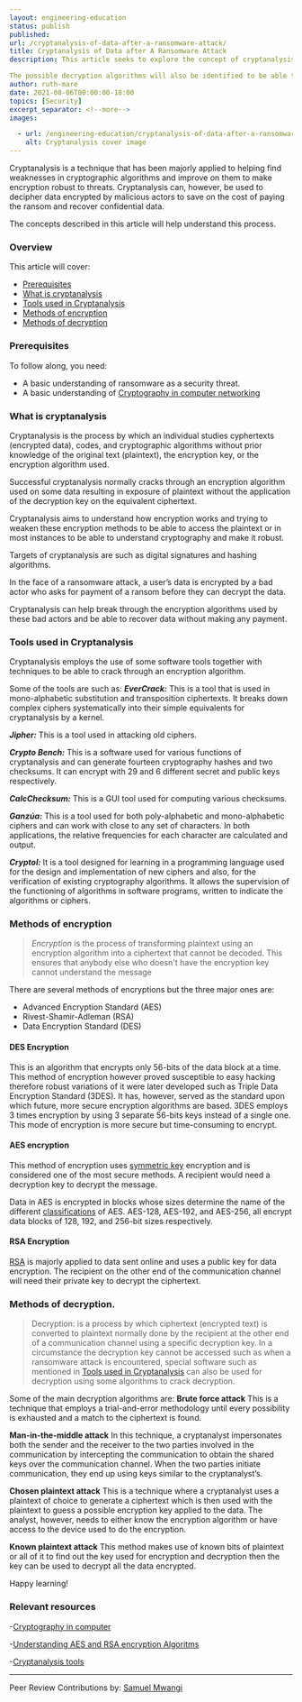 ```yaml
---
layout: engineering-education
status: publish
published:
url: /cryptanalysis-of-data-after-a-ransomware-attack/
title: Cryptanalysis of Data after A Ransomware Attack
description: This article seeks to explore the concept of cryptanalysis in light of data encrypted by a malicious actor seeking ransom to decrypt the data. The process of cryptanalysis will be clearly outlined, highlighting the various ethical ways to do the same putting into consideration the possible cryptographic algorithm that may have been employed in encrypting the data.

The possible decryption algorithms will also be identified to be able to help the reader know their possible go-to option when they fall prey to a ransomware attack.
author: ruth-mare
date: 2021-08-06T00:00:00-18:00
topics: [Security]
excerpt_separator: <!--more-->
images:

  - url: /engineering-education/cryptanalysis-of-data-after-a-ransomware-attack/hero.jpg
    alt: Cryptanalysis cover image 
---
```

Cryptanalysis is a technique that has been majorly applied to helping find weaknesses in cryptographic algorithms and improve on them to make encryption robust to threats. Cryptanalysis can, however, be used to decipher data encrypted by malicious actors to save on the cost of paying the ransom and recover confidential data.
<!--more-->
The concepts described in this article will help understand this process.

### Overview
This article will cover:
- [Prerequisites](#prerequisites)
- [What is cryptanalysis](#what-is-cryptanalysis)
- [Tools used in Cryptanalysis](#tools-used-in-cryptanalysis)
- [Methods of encryption](#methods-of-encryption)
- [Methods of decryption](#methods-of-decryption)

### Prerequisites
To follow along, you need:
- A basic understanding of ransomware as a security threat.
- A basic understanding of [Cryptography in computer networking](https://www.section.io/engineering-education/cryptography-in-computer-networking/)

### What is cryptanalysis
Cryptanalysis is the process by which an individual studies cyphertexts (encrypted data), codes, and cryptographic algorithms without prior knowledge of the original text (plaintext), the encryption key, or the encryption algorithm used.

Successful cryptanalysis normally cracks through an encryption algorithm used on some data resulting in exposure of plaintext without the application of the decryption key on the equivalent ciphertext.

Cryptanalysis aims to understand how encryption works and trying to weaken these encryption methods to be able to access the plaintext or in most instances to be able to understand cryptography and make it robust.

Targets of cryptanalysis are such as digital signatures and hashing algorithms.

In the face of a ransomware attack, a user’s data is encrypted by a bad actor who asks for payment of a ransom before they can decrypt the data.

Cryptanalysis can help break through the encryption algorithms used by these bad actors and be able to recover data without making any payment.

### Tools used in Cryptanalysis
Cryptanalysis employs the use of some software tools together with techniques to be able to crack through an encryption algorithm.

Some of the tools are such as:
***EverCrack:*** This is a tool that is used in mono-alphabetic substitution and transposition ciphertexts. It breaks down complex ciphers systematically into their simple equivalents for cryptanalysis by a kernel.

***Jipher:*** This is a tool used in attacking old ciphers.

***Crypto Bench:*** This is a software used for various functions of cryptanalysis and can generate fourteen cryptography hashes and two checksums. It can encrypt with 29 and 6 different secret and public keys respectively.

***CalcChecksum:*** This is a GUI tool used for computing various checksums.

***Ganzúa:*** This is a tool used for both poly-alphabetic and mono-alphabetic ciphers and can work with close to any set of characters. In both applications, the relative frequencies for each character are calculated and output.

***Cryptol:*** It is a tool designed for learning in a programming language used for the design and implementation of new ciphers and also, for the verification of existing cryptography algorithms. It allows the supervision of the functioning of algorithms in software programs, written to indicate the algorithms or ciphers.

### Methods of encryption
> *Encryption* is the process of transforming plaintext using an encryption algorithm into a ciphertext that cannot be decoded. This ensures that anybody else who doesn't have the encryption key cannot understand the message

There are several methods of encryptions but the three major ones are:
- Advanced Encryption Standard (AES)
- Rivest-Shamir-Adleman (RSA)
- Data Encryption Standard (DES)

#### DES Encryption
This is an algorithm that encrypts only 56-bits of the data block at a time. This method of encryption however proved susceptible to easy hacking therefore robust variations of it were later developed such as Triple Data Encryption Standard (3DES). It has, however, served as the standard upon which future, more secure encryption algorithms are based. 3DES employs 3 times encryption by using 3 separate 56-bits keys instead of a single one. This mode of encryption is more secure but time-consuming to encrypt.

#### AES encryption
This method of encryption uses [symmetric key](https://www.section.io/engineering-education/cryptography-in-computer-networking/) encryption and is considered one of the most secure methods. A recipient would need a decryption key to decrypt the message.

Data in AES is encrypted in blocks whose sizes determine the name of the different [classifications](https://www.section.io/engineering-education/aes-rsa-encryption/#getting-started-with-the-aes-encryption-algorithm) of AES. AES-128, AES-192, and AES-256, all encrypt data blocks of 128, 192, and 256-bit sizes respectively.

#### RSA Encryption
[RSA](https://www.section.io/engineering-education/aes-rsa-encryption/#getting-started-with-the-rsa-encryption-algorithm) is majorly applied to data sent online and uses a public key for data encryption. The recipient on the other end of the communication channel will need their private key to decrypt the ciphertext.

### Methods of decryption.
> Decryption: is a process by which ciphertext (encrypted text) is converted to plaintext normally done by the recipient at the other end of a communication channel using a specific decryption key. 
> In a circumstance the decryption key cannot be accessed such as when a ransomware attack is encountered, special software such as mentioned in [Tools used in Cryptanalysis](#tools-used-in-Cryptanalysis) can also be used for decryption using some algorithms to crack decryption.

Some of the main decryption algorithms are:
**Brute force attack**
This is a technique that employs a trial-and-error methodology until every possibility is exhausted and a match to the ciphertext is found.

**Man-in-the-middle attack**
In this technique, a cryptanalyst impersonates both the sender and the receiver to the two parties involved in the communication by intercepting the communication to obtain the shared keys over the communication channel. When the two parties initiate communication, they end up using keys similar to the cryptanalyst’s.

**Chosen plaintext attack**
This is a technique where a cryptanalyst uses a plaintext of choice to generate a ciphertext which is then used with the plaintext to guess a possible encryption key applied to the data. The analyst, however, needs to either know the encryption algorithm or have access to the device used to do the encryption.

**Known plaintext attack**
This method makes use of known bits of plaintext or all of it to find out the key used for encryption and decryption then the key can be used to decrypt all the data encrypted.

Happy learning!

### Relevant resources
-[Cryptography in computer](https://www.section.io/engineering-education/cryptography-in-computer-networking/)

-[Understanding AES and RSA encryption Algoritms](https://www.section.io/engineering-education/aes-rsa-encryption/)

-[Cryptanalysis tools](https://resources.infosecinstitute.com/topic/cryptanalysis-tools/)

---
Peer Review Contributions by: [Samuel Mwangi](/engineering-education/authors/samuel-mwangi/)

